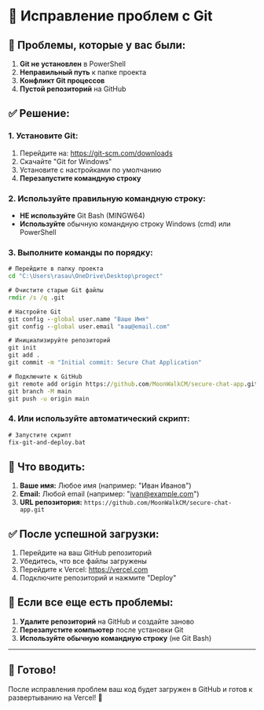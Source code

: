 # 🔧 Исправление проблем с Git

## 🚨 **Проблемы, которые у вас были:**

1. **Git не установлен** в PowerShell
2. **Неправильный путь** к папке проекта
3. **Конфликт Git процессов**
4. **Пустой репозиторий** на GitHub

## ✅ **Решение:**

### **1. Установите Git:**
1. Перейдите на: https://git-scm.com/downloads
2. Скачайте "Git for Windows"
3. Установите с настройками по умолчанию
4. **Перезапустите командную строку**

### **2. Используйте правильную командную строку:**
- **НЕ используйте** Git Bash (MINGW64)
- **Используйте** обычную командную строку Windows (cmd) или PowerShell

### **3. Выполните команды по порядку:**

```cmd
# Перейдите в папку проекта
cd "C:\Users\rasau\OneDrive\Desktop\progect"

# Очистите старые Git файлы
rmdir /s /q .git

# Настройте Git
git config --global user.name "Ваше Имя"
git config --global user.email "ваш@email.com"

# Инициализируйте репозиторий
git init
git add .
git commit -m "Initial commit: Secure Chat Application"

# Подключите к GitHub
git remote add origin https://github.com/MoonWalkCM/secure-chat-app.git
git branch -M main
git push -u origin main
```

### **4. Или используйте автоматический скрипт:**
```cmd
# Запустите скрипт
fix-git-and-deploy.bat
```

## 🎯 **Что вводить:**

1. **Ваше имя:** Любое имя (например: "Иван Иванов")
2. **Email:** Любой email (например: "ivan@example.com")
3. **URL репозитория:** `https://github.com/MoonWalkCM/secure-chat-app.git`

## ✅ **После успешной загрузки:**

1. Перейдите на ваш GitHub репозиторий
2. Убедитесь, что все файлы загружены
3. Перейдите к Vercel: https://vercel.com
4. Подключите репозиторий и нажмите "Deploy"

## 🚨 **Если все еще есть проблемы:**

1. **Удалите репозиторий** на GitHub и создайте заново
2. **Перезапустите компьютер** после установки Git
3. **Используйте обычную командную строку** (не Git Bash)

---

## 🎉 **Готово!**

После исправления проблем ваш код будет загружен в GitHub и готов к развертыванию на Vercel! 🚀 